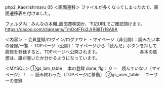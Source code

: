 php2_KaoriIshimaru_05
＜画面遷移＞
ファイルが多くなってしまったので、画面遷移表を付けました。

フォルダ内：みんなの本棚_画面遷移図か、下記URLでご確認頂けます。
https://cacoo.com/diagrams/TmOotFFp2JrR8iIT/18A8A

＜内容＞
・会員登録/ログイン/ログアウト
・マイページ（非公開）：読みたい本の登録/一覧
・TOPページ（公開）：マイページから「読んだ」ボタンを押して感想を登録すると、TOPページへ公開されます。
　　　　　　　　　各本の感想は、誰が書いたか分かるようになっています。

＜MYSQL＞
①gs_bm_table
　本の登録
  done_flg： 0 ＝　読んでいない（マイページ）
            1　＝ 読み終わった（TOPページに移動）
②gs_user_table
　ユーザーの登録
